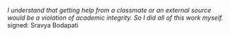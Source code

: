 *I understand that getting help from a classmate or an external source would
be a violation of academic integrity. So I did all of this work myself.*
signed: Sravya Bodapati
